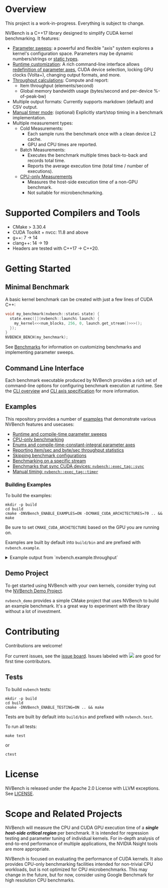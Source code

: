 # Overview

This project is a work-in-progress. Everything is subject to change.

NVBench is a C++17 library designed to simplify CUDA kernel benchmarking. It
features:

* [Parameter sweeps](docs/benchmarks.md#parameter-axes): a powerful and
  flexible "axis" system explores a kernel's configuration space. Parameters may
  be dynamic numbers/strings or [static types](docs/benchmarks.md#type-axes).
* [Runtime customization](docs/cli_help.md): A rich command-line interface
  allows [redefinition of parameter axes](docs/cli_help_axis.md), CUDA device
  selection, locking GPU clocks (Volta+), changing output formats, and more.
* [Throughput calculations](docs/benchmarks.md#throughput-measurements): Compute
  and report:
  * Item throughput (elements/second)
  * Global memory bandwidth usage (bytes/second and per-device %-of-peak-bw)
* Multiple output formats: Currently supports markdown (default) and CSV output.
* [Manual timer mode](docs/benchmarks.md#explicit-timer-mode-nvbenchexec_tagtimer):
  (optional) Explicitly start/stop timing in a benchmark implementation.
* Multiple measurement types:
  * Cold Measurements:
    * Each sample runs the benchmark once with a clean device L2 cache.
    * GPU and CPU times are reported.
  * Batch Measurements:
    * Executes the benchmark multiple times back-to-back and records total time.
    * Reports the average execution time (total time / number of executions).
  * [CPU-only Measurements](docs/benchmarks.md#cpu-only-benchmarks)
    * Measures the host-side execution time of a non-GPU benchmark.
    * Not suitable for microbenchmarking.

# Supported Compilers and Tools

- CMake > 3.30.4
- CUDA Toolkit + nvcc: 11.8 and above
- g++: 7 -> 14
- clang++: 14 -> 19
- Headers are tested with C++17 -> C++20.

# Getting Started

## Minimal Benchmark

A basic kernel benchmark can be created with just a few lines of CUDA C++:

```cpp
void my_benchmark(nvbench::state& state) {
  state.exec([](nvbench::launch& launch) {
    my_kernel<<<num_blocks, 256, 0, launch.get_stream()>>>();
  });
}
NVBENCH_BENCH(my_benchmark);
```

See [Benchmarks](docs/benchmarks.md) for information on customizing benchmarks
and implementing parameter sweeps.

## Command Line Interface

Each benchmark executable produced by NVBench provides a rich set of
command-line options for configuring benchmark execution at runtime. See the
[CLI overview](docs/cli_help.md)
and [CLI axis specification](docs/cli_help_axis.md) for more information.

## Examples

This repository provides a number of [examples](examples/) that demonstrate
various NVBench features and usecases:

- [Runtime and compile-time parameter sweeps](examples/axes.cu)
- [CPU-only benchmarking](examples/cpu_only.cu)
- [Enums and compile-time-constant-integral parameter axes](examples/enums.cu)
- [Reporting item/sec and byte/sec throughput statistics](examples/throughput.cu)
- [Skipping benchmark configurations](examples/skip.cu)
- [Benchmarking on a specific stream](examples/stream.cu)
- [Benchmarks that sync CUDA devices: `nvbench::exec_tag::sync`](examples/exec_tag_sync.cu)
- [Manual timing: `nvbench::exec_tag::timer`](examples/exec_tag_timer.cu)

### Building Examples

To build the examples:
```
mkdir -p build
cd build
cmake -DNVBench_ENABLE_EXAMPLES=ON -DCMAKE_CUDA_ARCHITECTURES=70 .. && make
```
Be sure to set `CMAKE_CUDA_ARCHITECTURE` based on the GPU you are running on.

Examples are built by default into `build/bin` and are prefixed with `nvbench.example`.

<details>
  <summary>Example output from `nvbench.example.throughput`</summary>

```
# Devices

## [0] `Quadro GV100`
* SM Version: 700 (PTX Version: 700)
* Number of SMs: 80
* SM Default Clock Rate: 1627 MHz
* Global Memory: 32163 MiB Free / 32508 MiB Total
* Global Memory Bus Peak: 870 GiB/sec (4096-bit DDR @850MHz)
* Max Shared Memory: 96 KiB/SM, 48 KiB/Block
* L2 Cache Size: 6144 KiB
* Maximum Active Blocks: 32/SM
* Maximum Active Threads: 2048/SM, 1024/Block
* Available Registers: 65536/SM, 65536/Block
* ECC Enabled: No

# Log

Run:  throughput_bench [Device=0]
Warn: Current measurement timed out (15.00s) while over noise threshold (1.26% > 0.50%)
Pass: Cold: 0.262392ms GPU, 0.267860ms CPU, 7.19s total GPU, 27393x
Pass: Batch: 0.261963ms GPU, 7.18s total GPU, 27394x

# Benchmark Results

## throughput_bench

### [0] Quadro GV100

| NumElements |  DataSize  | Samples |  CPU Time  | Noise |  GPU Time  | Noise | Elem/s  | GlobalMem BW  | BWPeak | Batch GPU  | Batch  |
|-------------|------------|---------|------------|-------|------------|-------|---------|---------------|--------|------------|--------|
|    16777216 | 64.000 MiB |  27393x | 267.860 us | 1.25% | 262.392 us | 1.26% | 63.940G | 476.387 GiB/s | 58.77% | 261.963 us | 27394x |
```

</details>


## Demo Project

To get started using NVBench with your own kernels, consider trying out
the [NVBench Demo Project](https://github.com/allisonvacanti/nvbench_demo).

`nvbench_demo` provides a simple CMake project that uses NVBench to build an
example benchmark. It's a great way to experiment with the library without a lot
of investment.

# Contributing

Contributions are welcome!

For current issues, see the [issue board](https://github.com/NVIDIA/nvbench/issues). Issues labeled with [![](https://img.shields.io/github/labels/NVIDIA/nvbench/good%20first%20issue)](https://github.com/NVIDIA/nvbench/labels/good%20first%20issue) are good for first time contributors.

## Tests

To build `nvbench` tests:
```
mkdir -p build
cd build
cmake -DNVBench_ENABLE_TESTING=ON .. && make
```

Tests are built by default into `build/bin` and prefixed with `nvbench.test`.

To run all tests:
```
make test
```
or
```
ctest
```
# License

NVBench is released under the Apache 2.0 License with LLVM exceptions.
See [LICENSE](./LICENSE).

# Scope and Related Projects

NVBench will measure the CPU and CUDA GPU execution time of a ***single
host-side critical region*** per benchmark. It is intended for regression
testing and parameter tuning of individual kernels. For in-depth analysis of
end-to-end performance of multiple applications, the NVIDIA Nsight tools are
more appropriate.

NVBench is focused on evaluating the performance of CUDA kernels. It also provides
CPU-only benchmarking facilities intended for non-trivial CPU workloads, but is
not optimized for CPU microbenchmarks. This may change in the future, but for now,
consider using Google Benchmark for high resolution CPU benchmarks.
